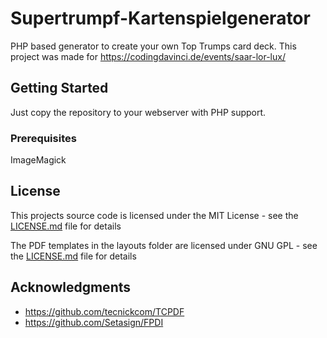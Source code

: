 # Supertrumpf-Kartenspielgenerator

PHP based generator to create your own Top Trumps card deck. This project was made for https://codingdavinci.de/events/saar-lor-lux/

## Getting Started

Just copy the repository to your webserver with PHP support.

### Prerequisites

ImageMagick

## License

This projects source code is licensed under the MIT License - see the [LICENSE.md](LICENSE.md) file for details

The PDF templates in the layouts folder are licensed under GNU GPL - see the [LICENSE.md](LICENSE.md) file for details

## Acknowledgments

* https://github.com/tecnickcom/TCPDF
* https://github.com/Setasign/FPDI
